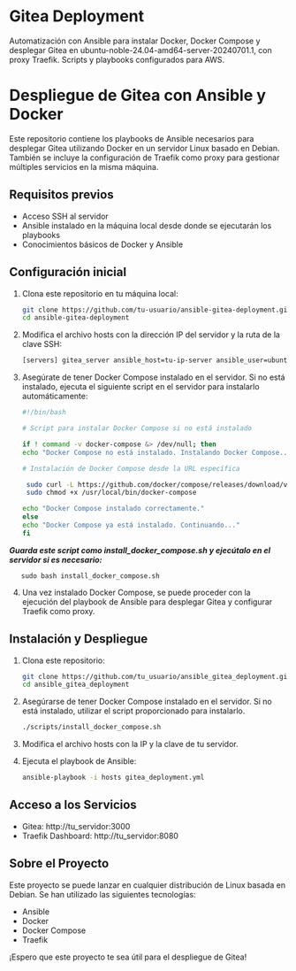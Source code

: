 # Gitea Deployment
Automatización con Ansible para instalar Docker, Docker Compose y desplegar Gitea en ubuntu-noble-24.04-amd64-server-20240701.1, con proxy Traefik. Scripts y playbooks configurados para AWS.

# Despliegue de Gitea con Ansible y Docker

Este repositorio contiene los playbooks de Ansible necesarios para desplegar Gitea utilizando Docker en un servidor Linux basado en Debian. También se incluye la configuración de Traefik como proxy para gestionar múltiples servicios en la misma máquina.

## Requisitos previos

- Acceso SSH al servidor
- Ansible instalado en la máquina local desde donde se ejecutarán los playbooks
- Conocimientos básicos de Docker y Ansible

## Configuración inicial

1. Clona este repositorio en tu máquina local:

   ```bash
   git clone https://github.com/tu-usuario/ansible-gitea-deployment.git
   cd ansible-gitea-deployment

2. Modifica el archivo hosts con la dirección IP del servidor y la ruta de la clave SSH:

   ```bash
   [servers] gitea_server ansible_host=tu-ip-server ansible_user=ubuntu ansible_ssh_private_key_file=/ruta/a/tu/clave-aws.pem

3. Asegúrate de tener Docker Compose instalado en el servidor. Si no está instalado, ejecuta el siguiente script en el servidor para instalarlo automáticamente:

   ```bash
   #!/bin/bash

   # Script para instalar Docker Compose si no está instalado

   if ! command -v docker-compose &> /dev/null; then
   echo "Docker Compose no está instalado. Instalando Docker Compose..."

   # Instalación de Docker Compose desde la URL específica

    sudo curl -L https://github.com/docker/compose/releases/download/v2.28.1/docker-compose-linux-x86_64 -o /usr/local/bin/docker-compose
    sudo chmod +x /usr/local/bin/docker-compose

   echo "Docker Compose instalado correctamente."
   else
   echo "Docker Compose ya está instalado. Continuando..."
   fi

  ***Guarda este script como install_docker_compose.sh y ejecútalo en el servidor si es necesario:***

       sudo bash install_docker_compose.sh

4. Una vez instalado Docker Compose, se puede proceder con la ejecución del playbook de Ansible para desplegar Gitea y configurar Traefik como proxy.

## Instalación y Despliegue

1. Clona este repositorio:

   ```bash
   git clone https://github.com/tu_usuario/ansible_gitea_deployment.git
   cd ansible_gitea_deployment

2. Asegúrarse de tener Docker Compose instalado en el servidor. Si no está instalado, utilizar el script proporcionado para instalarlo.

   ```bash
   ./scripts/install_docker_compose.sh

3. Modifica el archivo hosts con la IP y la clave de tu servidor.

4. Ejecuta el playbook de Ansible:

   ```bash
   ansible-playbook -i hosts gitea_deployment.yml

## Acceso a los Servicios

   - Gitea: http://tu_servidor:3000
   - Traefik Dashboard: http://tu_servidor:8080

## Sobre el Proyecto

Este proyecto se puede lanzar en cualquier distribución de Linux basada en Debian. Se han utilizado las siguientes tecnologías:

* Ansible
* Docker
* Docker Compose
* Traefik

¡Espero que este proyecto te sea útil para el despliegue de Gitea!

